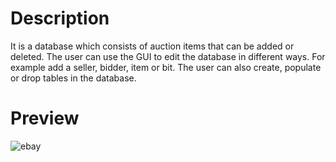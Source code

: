# Description
It is a database which consists of auction items that can be added or deleted. The user can use the GUI to edit the database in different ways. For example add a seller, bidder,
item or bit. The user can also create, populate or drop tables in the database.

# Preview
![ebay](https://user-images.githubusercontent.com/60233436/134352507-81ed2cff-61d3-4f34-999f-baeec1d53078.JPG)
